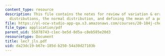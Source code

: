 ```yaml
---
content_type: resource
description: This file contains the notes for review of variation & error, binomial
  distributions, the normal distribution, and defining the mean of a population.
file: https://ol-ocw-studio-app-qa.s3.amazonaws.com/courses/20-104j-chemicals-in-the-environment-toxicology-and-public-health-be-104j-spring-2005/da23dc19b67e185db25054a30d27103b_lec7_jls.pdf
file_type: application/pdf
parent_uid: 55878743-c1ec-be5d-8d5a-c8eb585e20d3
resourcetype: Document
title: lec7_jls.pdf
uid: da23dc19-b67e-185d-b250-54a30d27103b
---
```

